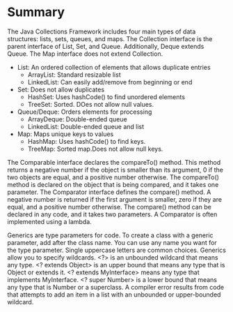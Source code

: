 # Summary

The Java Collections Framework includes four main types of data structures: lists, sets, queues, and maps.
The Collection interface is the parent interface of List, Set, and Queue. Additionally, Deque extends Queue.
The Map interface does not extend Collection.

- List: An ordered collection of elements that allows duplicate entries
    - ArrayList: Standard resizable list
    - LinkedList: Can easily add/remove from beginning or end
- Set: Does not allow duplicates
    - HashSet: Uses hashCode() to find unordered elements
    - TreeSet: Sorted. DOes not allow null values.
- Queue/Deque: Orders elements for processing
    - ArrayDeque: Double-ended queue
    - LinkedList: Double-ended queue and list
- Map: Maps unique keys to values
    - HashMap: Uses hashCode() to find keys.
    - TreeMap: Sorted map.Does not allow null keys.

The Comparable interface declares the compareTo() method. This method returns a negative number if the object is smaller
than its argument, 0 if the two objects are equal, and a positive number otherwise. The compareTo() method is declared
on the object that is being compared, and it takes one parameter. The Comparator interface defines the compare() method.
A negative number is returned if the first argument is smaller, zero if they are equal, and a positive number otherwise.
The compare() method can be declared in any code, and it takes two parameters. A Comparator is often implemented using a
lambda.

Generics are type parameters for code. To create a class with a generic parameter, add <T> after the class name. You can
use any name you want for the type parameter. Single uppercase letters are common choices. Generics allow you to specify
wildcards. <?> is an unbounded wildcard that means any type. <? extends Object> is an upper bound that means any type
that is Object or extends it. <? extends MyInterface> means any type that implements MyInterface. <? super Number> is a
lower bound that means any type that is Number or a superclass. A compiler error results from code that attempts to add
an item in a list with an unbounded or upper-bounded wildcard.
